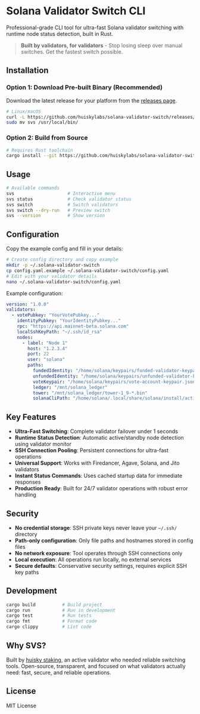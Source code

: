 # Solana Validator Switch CLI

Professional-grade CLI tool for ultra-fast Solana validator switching with runtime node status detection, built in Rust.

> **Built by validators, for validators** - Stop losing sleep over manual switches. Get the fastest switch possible.

## Installation

### Option 1: Download Pre-built Binary (Recommended)

Download the latest release for your platform from the [releases page](https://github.com/huiskylabs/solana-validator-switch/releases).

```bash
# Linux/macOS
curl -L https://github.com/huiskylabs/solana-validator-switch/releases/latest/download/svs-$(uname -m)-$(uname -s | tr '[:upper:]' '[:lower:]').tar.gz | tar xz
sudo mv svs /usr/local/bin/
```

### Option 2: Build from Source

```bash
# Requires Rust toolchain
cargo install --git https://github.com/huiskylabs/solana-validator-switch
```

## Usage

```bash
# Available commands
svs                    # Interactive menu
svs status             # Check validator status
svs switch             # Switch validators
svs switch --dry-run   # Preview switch
svs --version          # Show version
```

## Configuration

Copy the example config and fill in your details:

```bash
# Create config directory and copy example
mkdir -p ~/.solana-validator-switch
cp config.yaml.example ~/.solana-validator-switch/config.yaml
# Edit with your validator details
nano ~/.solana-validator-switch/config.yaml
```

Example configuration:

```yaml
version: "1.0.0"
validators:
  - votePubkey: "YourVotePubkey..."
    identityPubkey: "YourIdentityPubkey..."
    rpc: "https://api.mainnet-beta.solana.com"
    localSshKeyPath: "~/.ssh/id_rsa"
    nodes:
      - label: "Node 1"
        host: "1.2.3.4"
        port: 22
        user: "solana"
        paths:
          fundedIdentity: "/home/solana/keypairs/funded-validator-keypair.json"
          unfundedIdentity: "/home/solana/keypairs/unfunded-validator-keypair.json"
          voteKeypair: "/home/solana/keypairs/vote-account-keypair.json"
          ledger: "/mnt/solana_ledger"
          tower: "/mnt/solana_ledger/tower-1_9-*.bin"
          solanaCliPath: "/home/solana/.local/share/solana/install/active_release/bin/solana"
```

## Key Features

- **Ultra-Fast Switching**: Complete validator failover under 1 seconds
- **Runtime Status Detection**: Automatic active/standby node detection using validator monitor
- **SSH Connection Pooling**: Persistent connections for ultra-fast operations
- **Universal Support**: Works with Firedancer, Agave, Solana, and Jito validators
- **Instant Status Commands**: Uses cached startup data for immediate responses
- **Production Ready**: Built for 24/7 validator operations with robust error handling

## Security

- **No credential storage**: SSH private keys never leave your `~/.ssh/` directory
- **Path-only configuration**: Only file paths and hostnames stored in config files
- **No network exposure**: Tool operates through SSH connections only
- **Local execution**: All operations run locally, no external services
- **Secure defaults**: Conservative security settings, requires explicit SSH key paths

## Development

```bash
cargo build          # Build project
cargo run            # Run in development
cargo test           # Run tests
cargo fmt            # Format code
cargo clippy         # Lint code
```

## Why SVS?

Built by [huisky staking](https://huisky.xyz/), an active validator who needed reliable switching tools. Open-source, transparent, and focused on what validators actually need: fast, secure, and reliable operations.

## License

MIT License